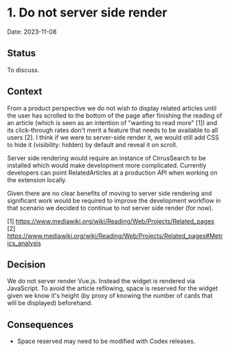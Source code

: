 # 1. Do not server side render

Date: 2023-11-08

## Status

To discuss.

## Context

From a product perspective we do not wish to display related articles until the user has scrolled to the bottom of the page after finishing the reading of an article (which is seen as an intention of "wanting to read more" [1]) and its click-through rates don't merit a feature that needs to be available to all users [2]. I think if we were to server-side render it, we would still add CSS to hide it (visibility: hidden) by default and reveal it on scroll.

Server side rendering would require an instance of CirrusSearch to be installed which would make development more complicated. Currently developers can point RelatedArticles at a production API when working on the extension locally.

Given there are no clear benefits of moving to server side rendering and significant work would be required to improve the development workflow in that scenario we decided to continue to not server side render (for now).

[1] https://www.mediawiki.org/wiki/Reading/Web/Projects/Related_pages
[2] https://www.mediawiki.org/wiki/Reading/Web/Projects/Related_pages#Metrics_analysis

## Decision

We do not server render Vue.js. Instead the widget is rendered via JavaScript. To avoid
the article reflowing, space is reserved for the widget given we know it's height (by proxy of knowing the number of cards that will be displayed) beforehand.

## Consequences

* Space reserved may need to be modified with Codex releases.
